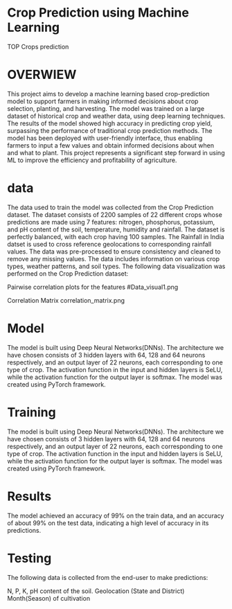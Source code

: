 # Crop Prediction using Machine Learning
 TOP Crops prediction


 # OVERWIEW 

 This project aims to develop a machine learning based crop-prediction model to support farmers in making informed decisions about crop selection, planting, and harvesting. The model was trained on a large dataset of historical crop and weather data, using deep learning techniques. The results of the model showed high accuracy in predicting crop yield, surpassing the performance of traditional crop prediction methods. The model has been deployed with user-friendly interface, thus enabling farmers to input a few values and obtain informed decisions about when and what to plant. This project represents a significant step forward in using ML to improve the efficiency and profitability of agriculture.

# data

 The data used to train the model was collected from the Crop Prediction dataset. The dataset consists of 2200 samples of 22 different crops whose predictions are made using 7 features: nitrogen, phosphorus, potassium, and pH content of the soil, temperature, humidity and rainfall. The dataset is perfectly balanced, with each crop having 100 samples. The Rainfall in India datset is used to cross reference geolocations to corresponding rainfall values. The data was pre-processed to ensure consistency and cleaned to remove any missing values. The data includes information on various crop types, weather patterns, and soil types. The following data visualization was performed on the Crop Prediction dataset:

Pairwise correlation plots for the features
#Data_visual1.png

Correlation Matrix
correlation_matrix.png

# Model

The model is built using Deep Neural Networks(DNNs). The architecture we have chosen consists of 3 hidden layers with 64, 128 and 64 neurons respectively, and an output layer of 22 neurons, each corresponding to one type of crop. The activation function in the input and hidden layers is SeLU, while the activation function for the output layer is softmax. The model was created using PyTorch framework.


# Training
The model is built using Deep Neural Networks(DNNs). The architecture we have chosen consists of 3 hidden layers with 64, 128 and 64 neurons respectively, and an output layer of 22 neurons, each corresponding to one type of crop. The activation function in the input and hidden layers is SeLU, while the activation function for the output layer is softmax. The model was created using PyTorch framework.

# Results
The model achieved an accuracy of 99% on the train data, and an accuracy of about 99% on the test data, indicating a high level of accuracy in its predictions.


# Testing

The following data is collected from the end-user to make predictions:

N, P, K, pH content of the soil.
Geolocation (State and District)
Month(Season) of cultivation
